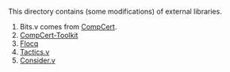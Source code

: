 This directory contains (some modifications) of external libraries.

1. Bits.v comes from [CompCert](http://compcert.inria.fr/).
2. [CompCert-Toolkit](https://github.com/jtristan/CompCert-Toolkit)
3. [Flocq](https://gforge.inria.fr/frs/download.php/file/36199/flocq-2.5.2.tar.gz)
4. [Tactics.v](http://adam.chlipala.net/cpdt/)
5. [Consider.v](https://github.com/coq-community/coq-ext-lib)

